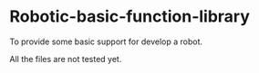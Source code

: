 # Robotic-basic-function-library
To provide some basic support for develop a robot.


All the files are not tested yet.